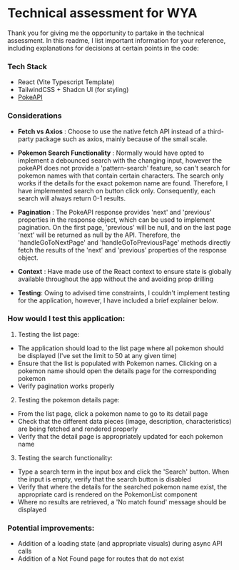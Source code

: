 # Technical assessment for WYA

Thank you for giving me the opportunity to partake in the technical assessment. In this readme, I list important information for your reference, including explanations for decisions at certain points in the code:

### Tech Stack
 
 - React (Vite Typescript Template)
 - TailwindCSS + Shadcn UI (for styling)
 - [PokeAPI](https://pokeapi.co/docs/v2)


 ### Considerations

 - **Fetch vs Axios** : Choose to use the native fetch API instead of a third-party package such as axios, mainly because of the small scale.

 - **Pokemon Search Functionality** : Normally would have opted to implement a debounced search with the changing input, however the pokeAPI does not provide a 'pattern-search' feature, so can't search for pokemon names with that contain certain characters. The search only works if the details for the exact pokemon name are found. Therefore, I have implemented search on button click only. Consequently, each search will always return 0-1 results.

 - **Pagination** : The PokeAPI response provides 'next' and 'previous' properties in the response object, which can be used to implement pagination. On the first page, 'previous' will be null, and on the last page 'next' will be returned as null by the API. Therefore, the 'handleGoToNextPage' and 'handleGoToPreviousPage' methods directly fetch the results of the 'next' and 'previous' properties of the response object.

 - **Context** : Have made use of the React context to ensure state is globally available throughout the app without the and avoiding prop drilling

 - **Testing**: Owing to advised time constraints, I couldn't implement testing for the application, however, I have included a brief explainer below.

 ### How would I test this application:

 1. Testing the list page:

 - The application should load to the list page where all pokemon should be displayed (I've set the limit to 50 at any given time)
 - Ensure that the list is populated with Pokemon names. Clicking on a pokemon name should open the details page for the corresponding pokemon
 - Verify pagination works properly

 2. Testing the pokemon details page:

 - From the list page, click a pokemon name to go to its detail page
 - Check that the different data pieces (image, description, characteristics) are being fetched and rendered properly
 - Verify that the detail page is appropriately updated for each pokemon name

 3. Testing the search functionality:

 - Type a search term in the input box and click the 'Search' button. When the input is empty, verify that the search button is disabled
 - Verify that where the details for the searched pokemon name exist, the appropriate card is rendered on the PokemonList component
 - Where no results are retrieved, a 'No match found' message should be displayed


 ### Potential improvements:

 - Addition of a loading state (and appropriate visuals) during async API calls
 - Addition of a Not Found page for routes that do not exist
